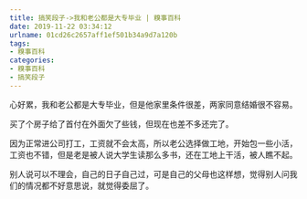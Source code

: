 ```yaml
---
title: 搞笑段子->我和老公都是大专毕业 | 糗事百科
date: 2019-11-22 03:34:12
urlname: 01cd26c2657aff1ef501b34a9d7a120b
tags: 
- 糗事百科
categories:
- 糗事百科
- 搞笑段子
---
```

心好累，我和老公都是大专毕业，但是他家里条件很差，两家同意结婚很不容易。

买了个房子给了首付在外面欠了些钱，但现在也差不多还完了。

因为正常进公司打工，工资就不会太高，所以老公选择做工地，开始包一些小活，工资也不错，但是老是被人说大学生读那么多书，还在工地上干活，被人瞧不起。

别人说可以不理会，自己的日子自己过，可是自己的父母也这样想，觉得别人问我们的情况都不好意思说，就觉得委屈了。


